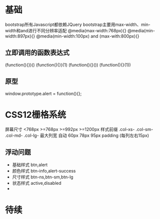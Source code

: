 # 基础
bootstrap所有Javascript都依赖JQuery
bootstrap主要用max-width、min-width和and进行不同分辨率适配
@media(max-width:768px){}
@media(min-width:897px){}
@media(min-width:100px) and (max-with:800px){}

## 立即调用的函数表达式
(function(){})()
(function(){})(1)
(function(){}())
(function(){}(1))

## 原型
window.prototype.alert = function(){};

# CSS12栅格系统
屏幕尺寸 <768px       >=768px      >=992px      >=1200px
样式前缀 .col-xs-     .col-sm-      .col-md-     .col-lg-
最大列宽  自动          60px         78px         95px
padding  (每列左右15px)

## 浮动问题
<div class="clearfix visible-xs"></div>


* 基础样式 btn,alert
* 颜色样式 btn-info,alert-success
* 尺寸样式 btn-ns,btn-sm,btn-lg
* 状态样式 active,disabled
* 
# 待续

